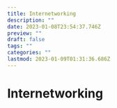 ```yaml
---
title: Internetworking
description: ""
date: 2023-01-08T23:54:37.746Z
preview: ""
draft: false
tags: ""
categories: ""
lastmod: 2023-01-09T01:31:36.686Z
---
```

# Internetworking